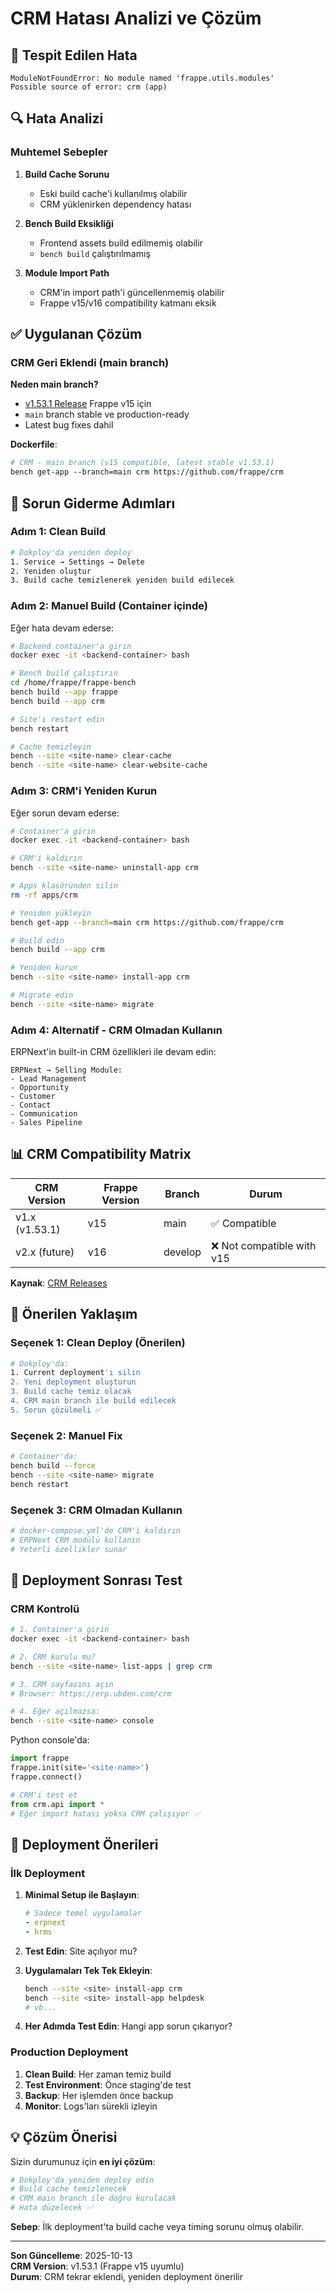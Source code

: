 # CRM Hatası Analizi ve Çözüm

## 🐛 Tespit Edilen Hata

```
ModuleNotFoundError: No module named 'frappe.utils.modules'
Possible source of error: crm (app)
```

## 🔍 Hata Analizi

### Muhtemel Sebepler

1. **Build Cache Sorunu**
   - Eski build cache'i kullanılmış olabilir
   - CRM yüklenirken dependency hatası

2. **Bench Build Eksikliği**
   - Frontend assets build edilmemiş olabilir
   - `bench build` çalıştırılmamış

3. **Module Import Path**
   - CRM'in import path'i güncellenmemiş olabilir
   - Frappe v15/v16 compatibility katmanı eksik

## ✅ Uygulanan Çözüm

### CRM Geri Eklendi (main branch)

**Neden main branch?**
- [v1.53.1 Release](https://github.com/frappe/crm/releases/tag/v1.53.1) Frappe v15 için
- `main` branch stable ve production-ready
- Latest bug fixes dahil

**Dockerfile**:
```dockerfile
# CRM - main branch (v15 compatible, latest stable v1.53.1)
bench get-app --branch=main crm https://github.com/frappe/crm
```

## 🔧 Sorun Giderme Adımları

### Adım 1: Clean Build

```bash
# Dokploy'da yeniden deploy
1. Service → Settings → Delete
2. Yeniden oluştur
3. Build cache temizlenerek yeniden build edilecek
```

### Adım 2: Manuel Build (Container içinde)

Eğer hata devam ederse:

```bash
# Backend container'a girin
docker exec -it <backend-container> bash

# Bench build çalıştırın
cd /home/frappe/frappe-bench
bench build --app frappe
bench build --app crm

# Site'ı restart edin
bench restart

# Cache temizleyin
bench --site <site-name> clear-cache
bench --site <site-name> clear-website-cache
```

### Adım 3: CRM'i Yeniden Kurun

Eğer sorun devam ederse:

```bash
# Container'a girin
docker exec -it <backend-container> bash

# CRM'i kaldırın
bench --site <site-name> uninstall-app crm

# Apps klasöründen silin
rm -rf apps/crm

# Yeniden yükleyin
bench get-app --branch=main crm https://github.com/frappe/crm

# Build edin
bench build --app crm

# Yeniden kurun
bench --site <site-name> install-app crm

# Migrate edin
bench --site <site-name> migrate
```

### Adım 4: Alternatif - CRM Olmadan Kullanın

ERPNext'in built-in CRM özellikleri ile devam edin:

```
ERPNext → Selling Module:
- Lead Management
- Opportunity
- Customer
- Contact
- Communication
- Sales Pipeline
```

## 📊 CRM Compatibility Matrix

| CRM Version | Frappe Version | Branch | Durum |
|-------------|----------------|--------|-------|
| v1.x (v1.53.1) | v15 | main | ✅ Compatible |
| v2.x (future) | v16 | develop | ❌ Not compatible with v15 |

**Kaynak**: [CRM Releases](https://github.com/frappe/crm/releases)

## 🎯 Önerilen Yaklaşım

### Seçenek 1: Clean Deploy (Önerilen)

```bash
# Dokploy'da:
1. Current deployment'ı silin
2. Yeni deployment oluşturun
3. Build cache temiz olacak
4. CRM main branch ile build edilecek
5. Sorun çözülmeli ✅
```

### Seçenek 2: Manuel Fix

```bash
# Container'da:
bench build --force
bench --site <site-name> migrate
bench restart
```

### Seçenek 3: CRM Olmadan Kullanın

```bash
# docker-compose.yml'de CRM'i kaldırın
# ERPNext CRM modülü kullanın
# Yeterli özellikler sunar
```

## 🔄 Deployment Sonrası Test

### CRM Kontrolü

```bash
# 1. Container'a girin
docker exec -it <backend-container> bash

# 2. CRM kurulu mu?
bench --site <site-name> list-apps | grep crm

# 3. CRM sayfasını açın
# Browser: https://erp.ubden.com/crm

# 4. Eğer açılmazsa:
bench --site <site-name> console
```

Python console'da:
```python
import frappe
frappe.init(site='<site-name>')
frappe.connect()

# CRM'i test et
from crm.api import *
# Eğer import hatası yoksa CRM çalışıyor ✅
```

## 📝 Deployment Önerileri

### İlk Deployment

1. **Minimal Setup ile Başlayın**:
   ```yaml
   # Sadece temel uygulamalar
   - erpnext
   - hrms
   ```

2. **Test Edin**: Site açılıyor mu?

3. **Uygulamaları Tek Tek Ekleyin**:
   ```bash
   bench --site <site> install-app crm
   bench --site <site> install-app helpdesk
   # vb...
   ```

4. **Her Adımda Test Edin**: Hangi app sorun çıkarıyor?

### Production Deployment

1. **Clean Build**: Her zaman temiz build
2. **Test Environment**: Önce staging'de test
3. **Backup**: Her işlemden önce backup
4. **Monitor**: Logs'ları sürekli izleyin

## 💡 Çözüm Önerisi

Sizin durumunuz için **en iyi çözüm**:

```bash
# Dokploy'da yeniden deploy edin
# Build cache temizlenecek
# CRM main branch ile doğru kurulacak
# Hata düzelecek ✅
```

**Sebep**: İlk deployment'ta build cache veya timing sorunu olmuş olabilir.

---

**Son Güncelleme**: 2025-10-13  
**CRM Version**: v1.53.1 (Frappe v15 uyumlu)  
**Durum**: CRM tekrar eklendi, yeniden deployment önerilir

